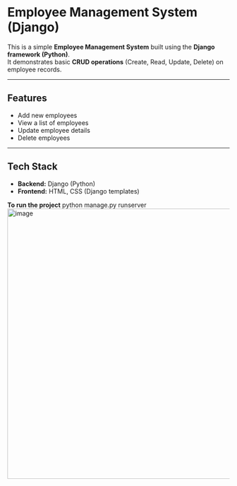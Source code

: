 # Employee Management System (Django)

This is a simple **Employee Management System** built using the **Django framework (Python)**.  
It demonstrates basic **CRUD operations** (Create, Read, Update, Delete) on employee records.

---

## Features
- Add new employees  
- View a list of employees  
- Update employee details  
- Delete employees  

---

## Tech Stack
- **Backend:** Django (Python)  
- **Frontend:** HTML, CSS (Django templates)  

**To run the project**
python manage.py runserver
<img width="1280" height="612" alt="image" src="https://github.com/user-attachments/assets/01d2fc42-3a98-4e15-9f85-5ba62987f4a6" />
